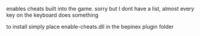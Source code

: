 enables cheats built into the game. sorry but I dont have a list, almost every key on the keyboard does something

to install simply place enable-cheats.dll in the bepinex plugin folder